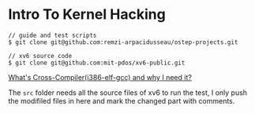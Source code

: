 # Intro To Kernel Hacking

```
// guide and test scripts
$ git clone git@github.com:remzi-arpacidusseau/ostep-projects.git

// xv6 source code
$ git clone git@github.com:mit-pdos/xv6-public.git
```

[What's Cross-Compiler(i386-elf-gcc) and why I need it?](https://wiki.osdev.org/GCC_Cross-Compiler#Introduction)

The `src` folder needs all the source files of xv6 to run the test, I only push the modifiled files in here and mark the changed part with comments.
